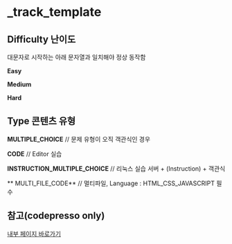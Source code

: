 # _track_template

## Difficulty 난이도
대문자로 시작하는 아래 문자열과 일치해야 정상 동작함

**Easy**

**Medium**

**Hard**


## Type 콘텐츠 유형
**MULTIPLE_CHOICE**  // 문제 유형이 오직 객관식인 경우

**CODE**  // Editor 실습

**INSTRUCTION_MULTIPLE_CHOICE**	// 리눅스 실습 서버 + (Instruction) + 객관식

** MULTI_FILE_CODE** // 멀티파일, Language : HTML_CSS_JAVASCRIPT 필수


## 참고(codepresso only)
[내부 페이지 바로가기](https://www.notion.so/codepresso/GitHub-main-md-d94fdeaf0304462d86bc739f7adc689e)
